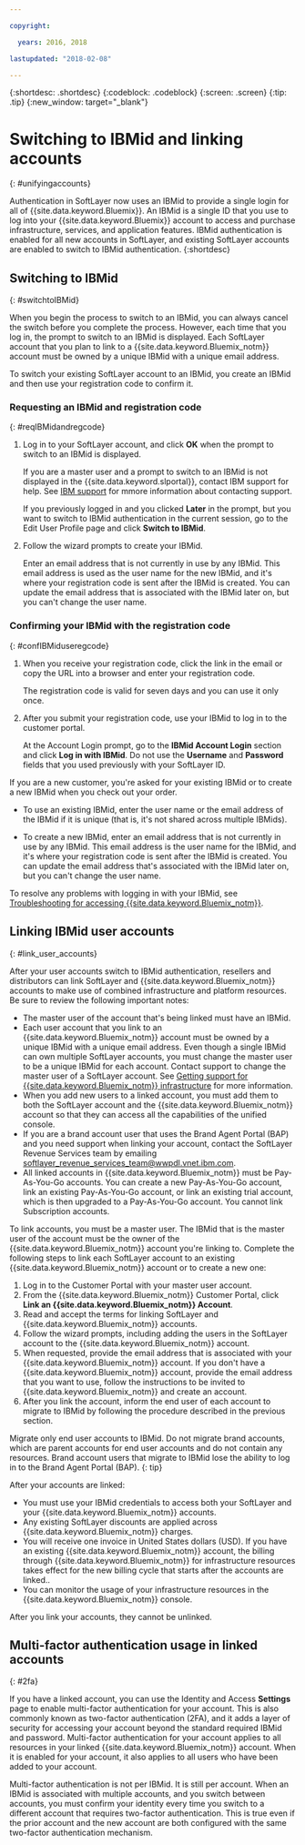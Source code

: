 ```yaml
---

copyright:

  years: 2016, 2018

lastupdated: "2018-02-08"

---
```


{:shortdesc: .shortdesc}
{:codeblock: .codeblock}
{:screen: .screen}
{:tip: .tip}
{:new_window: target="_blank"}

# Switching to IBMid and linking accounts
{: #unifyingaccounts}

Authentication in SoftLayer now uses an IBMid to provide a single login for all of {{site.data.keyword.Bluemix}}. An IBMid is a single ID that you use to log into your {{site.data.keyword.Bluemix}} account to access and purchase infrastructure, services, and application features. IBMid authentication is enabled for all new accounts in SoftLayer, and existing SoftLayer accounts are enabled to switch to IBMid authentication.
{:shortdesc}

## Switching to IBMid
{: #switchtoIBMid}

When you begin the process to switch to an IBMid, you can always cancel the switch before you complete the process. However, each time that you log in, the prompt to switch to an IBMid is displayed. Each SoftLayer account that you plan to link to a {{site.data.keyword.Bluemix_notm}} account must be owned by a unique IBMid with a unique email address.

To switch your existing SoftLayer account to an IBMid, you create an IBMid and then use your registration code to confirm it.

### Requesting an IBMid and registration code
{: #reqIBMidandregcode}

1. Log in to your SoftLayer account, and click **OK** when the prompt to switch to an IBMid is displayed.

   If you are a master user and a prompt to switch to an IBMid is not displayed in the {{site.data.keyword.slportal}}, contact IBM support for help. See [IBM support](/docs/get-support/howtogetsupport.html#getting-customer-support) for mmore information about contacting support.

   If you previously logged in and you clicked **Later** in the prompt, but you want to switch to IBMid authentication in the current session, go to the Edit User Profile page and click **Switch to IBMid**.

2. Follow the wizard prompts to create your IBMid.

   Enter an email address that is not currently in use by any IBMid. This email address is used as the user name for the new IBMid, and it's where your registration code is sent after the IBMid is created. You can update the email address that is associated with the IBMid later on, but you can't change the user name.

### Confirming your IBMid with the registration code
{: #confIBMiduseregcode}

1. When you receive your registration code, click the link in the email or copy the URL into a browser and enter your registration code.

   The registration code is valid for seven days and you can use it only once.

2. After you submit your registration code, use your IBMid to log in to the customer portal.

   At the Account Login prompt, go to the **IBMid Account Login** section and click **Log in with IBMid**. Do not use the **Username** and **Password** fields that you used previously with your SoftLayer ID.

If you are a new customer, you're asked for your existing IBMid or to create a new IBMid when you check out your order.
  * To use an existing IBMid, enter the user name or the email address of the IBMid if it is unique (that is, it's not shared across multiple IBMids).

  * To create a new IBMid, enter an email address that is not currently in use by any IBMid. This email address is the user name for the IBMid, and it's where your registration code is sent after the IBMid is created. You can update the email address that's associated with the IBMid later on, but you can't change the user name.

To resolve any problems with logging in with your IBMid, see [Troubleshooting for accessing {{site.data.keyword.Bluemix_notm}}](/docs/troubleshoot/ts_accessing.html#accessing).


## Linking IBMid user accounts
{: #link_user_accounts}

After your user accounts switch to IBMid authentication, resellers and distributors can link SoftLayer and {{site.data.keyword.Bluemix_notm}} accounts to make use of combined infrastructure and platform resources. Be sure to review the following important notes:

  * The master user of the account that's being linked must have an IBMid.
  * Each user account that you link to an {{site.data.keyword.Bluemix_notm}} account must be owned by a unique IBMid with a unique email address. Even though a single IBMid can own multiple SoftLayer accounts, you must change the master user to be a unique IBMid for each account. Contact support to change the master user of a SoftLayer account. See [Getting support for {{site.data.keyword.Bluemix_notm}} infrastructure](/docs/customer-portal/cpsupport.html) for more information.
  * When you add new users to a linked account, you must add them to both the SoftLayer account and the {{site.data.keyword.Bluemix_notm}} account so that they can access all the capabilities of the unified console.
  * If you are a brand account user that uses the Brand Agent Portal (BAP) and you need support when linking your account, contact the SoftLayer Revenue Services team by emailing softlayer_revenue_services_team@wwpdl.vnet.ibm.com.
  * All linked accounts in {{site.data.keyword.Bluemix_notm}} must be Pay-As-You-Go accounts. You can create a new Pay-As-You-Go account, link an existing Pay-As-You-Go account, or link an existing trial account, which is then upgraded to a Pay-As-You-Go account. You cannot link Subscription accounts.

To link accounts, you must be a master user. The IBMid that is the master user of the account must be the owner of the {{site.data.keyword.Bluemix_notm}} account you're linking to. Complete the following steps to link each SoftLayer account to an existing {{site.data.keyword.Bluemix_notm}} account or to create a new one:

   1. Log in to the Customer Portal with your master user account.
   2. From the {{site.data.keyword.Bluemix_notm}} Customer Portal, click **Link an {{site.data.keyword.Bluemix_notm}} Account**.
   3. Read and accept the terms for linking SoftLayer and {{site.data.keyword.Bluemix_notm}} accounts.
   4. Follow the wizard prompts, including adding the users in the SoftLayer account to the {{site.data.keyword.Bluemix_notm}} account.
   5. When requested, provide the email address that is associated with your {{site.data.keyword.Bluemix_notm}} account. If you don't have a {{site.data.keyword.Bluemix_notm}} account, provide the email address that you want to use, follow the instructions to be invited to {{site.data.keyword.Bluemix_notm}} and create an account.
   6. After you link the account, inform the end user of each account to migrate to IBMid by following the procedure described in the previous section.

Migrate only end user accounts to IBMid. Do not migrate brand accounts, which are parent accounts for end user accounts and do not contain any resources. Brand account users that migrate to IBMid lose the ability to log in to the Brand Agent Portal (BAP).
{: tip}

After your accounts are linked:

  * You must use your IBMid credentials to access both your SoftLayer and your {{site.data.keyword.Bluemix_notm}} accounts.
  * Any existing SoftLayer discounts are applied across {{site.data.keyword.Bluemix_notm}} charges.
  * You will receive one invoice in United States dollars (USD). If you have an existing {{site.data.keyword.Bluemix_notm}} account, the billing through {{site.data.keyword.Bluemix_notm}} for infrastructure resources takes effect for the new billing cycle that starts after the accounts are linked..
  * You can monitor the usage of your infrastructure resources in the {{site.data.keyword.Bluemix_notm}} console.

After you link your accounts, they cannot be unlinked.

## Multi-factor authentication usage in linked accounts
{: #2fa}

If you have a linked account, you can use the Identity and Access **Settings** page to enable multi-factor authentication for your account. This is also commonly known as two-factor authentication (2FA), and it adds a layer of security for accessing your account beyond the standard required IBMid and password. Multi-factor authentication for your account applies to all resources in your linked {{site.data.keyword.Bluemix_notm}} account. When it is enabled for your account, it also applies to all users who have been added to your account. 

Multi-factor authentication is not per IBMid. It is still per account. When an IBMid is associated with multiple accounts, and you switch between accounts, you must confirm your identity every time you switch to a different account that requires two-factor authentication. This is true even if the prior account and the new account are both configured with the same two-factor authentication mechanism.
